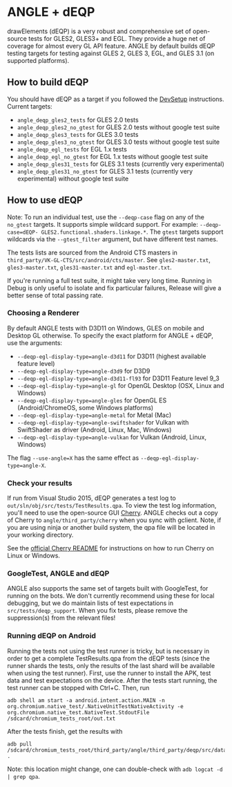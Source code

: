 # ANGLE + dEQP

drawElements (dEQP) is a very robust and comprehensive set of open-source
tests for GLES2, GLES3+ and EGL. They provide a huge net of coverage for
almost every GL API feature. ANGLE by default builds dEQP testing targets for
testing against GLES 2, GLES 3, EGL, and GLES 3.1 (on supported platforms).

## How to build dEQP

You should have dEQP as a target if you followed the [DevSetup](DevSetup.md)
instructions. Current targets:

  * `angle_deqp_gles2_tests` for GLES 2.0 tests
  * `angle_deqp_gles2_no_gtest` for GLES 2.0 tests without google test suite
  * `angle_deqp_gles3_tests` for GLES 3.0 tests
  * `angle_deqp_gles3_no_gtest` for GLES 3.0 tests without google test suite
  * `angle_deqp_egl_tests` for EGL 1.x tests
  * `angle_deqp_egl_no_gtest` for EGL 1.x tests without google test suite
  * `angle_deqp_gles31_tests` for GLES 3.1 tests (currently very experimental)
  * `angle_deqp_gles31_no_gtest` for GLES 3.1 tests (currently very experimental) without google test suite

## How to use dEQP

Note:
To run an individual test, use the `--deqp-case` flag on any of the `no_gtest` targets.
It supports simple wildcard support. For example: `--deqp-case=dEQP-
GLES2.functional.shaders.linkage.*`.
The `gtest` targets support wildcards via the `--gtest_filter` argument,
but have different test names.

The tests lists are sourced from the Android CTS masters in
`third_party/VK-GL-CTS/src/android/cts/master`. See `gles2-master.txt`,
`gles3-master.txt`, `gles31-master.txt` and `egl-master.txt`.

If you're running a full test suite, it might take very long time. Running in
Debug is only useful to isolate and fix particular failures, Release will give
a better sense of total passing rate.

### Choosing a Renderer

By default ANGLE tests with D3D11 on Windows, GLES on mobile and Desktop GL otherwise.
To specify the exact platform for ANGLE + dEQP, use the arguments:

  * `--deqp-egl-display-type=angle-d3d11` for D3D11 (highest available feature level)
  * `--deqp-egl-display-type=angle-d3d9` for D3D9
  * `--deqp-egl-display-type=angle-d3d11-fl93` for D3D11 Feature level 9_3
  * `--deqp-egl-display-type=angle-gl` for OpenGL Desktop (OSX, Linux and Windows)
  * `--deqp-egl-display-type=angle-gles` for OpenGL ES (Android/ChromeOS, some Windows platforms)
  * `--deqp-egl-display-type=angle-metal` for Metal (Mac)
  * `--deqp-egl-display-type=angle-swiftshader` for Vulkan with SwiftShader as driver (Android, Linux, Mac, Windows)
  * `--deqp-egl-display-type=angle-vulkan` for Vulkan (Android, Linux, Windows)

The flag `--use-angle=X` has the same effect as `--deqp-egl-display-type=angle-X`.

### Check your results

If run from Visual Studio 2015, dEQP generates a test log to
`out/sln/obj/src/tests/TestResults.qpa`. To view the test log information, you'll need to
use the open-source GUI
[Cherry](https://android.googlesource.com/platform/external/cherry). ANGLE
checks out a copy of Cherry to `angle/third_party/cherry` when you sync with
gclient. Note, if you are using ninja or another build system, the qpa file
will be located in your working directory.

See the [official Cherry README](https://android.googlesource.com/platform/external/cherry/+/master/README)
for instructions on how to run Cherry on Linux or Windows.

### GoogleTest, ANGLE and dEQP

ANGLE also supports the same set of targets built with GoogleTest, for running
on the bots. We don't currently recommend using these for local debugging, but
we do maintain lists of test expectations in `src/tests/deqp_support`. When
you fix tests, please remove the suppression(s) from the relevant files!

### Running dEQP on Android

Running the tests not using the test runner is tricky, but is necessary in order to get a complete TestResults.qpa from the dEQP tests (since the runner shards the tests, only the results of the last shard will be available when using the test runner). First, use the runner to install the APK, test data and test expectations on the device. After the tests start running, the test runner can be stopped with Ctrl+C. Then, run
```
adb shell am start -a android.intent.action.MAIN -n org.chromium.native_test/.NativeUnitTestNativeActivity -e org.chromium.native_test.NativeTest.StdoutFile /sdcard/chromium_tests_root/out.txt
```
After the tests finish, get the results with
```
adb pull /sdcard/chromium_tests_root/third_party/angle/third_party/deqp/src/data/TestResults.qpa .
```
Note: this location might change, one can double-check with `adb logcat -d | grep qpa`.
